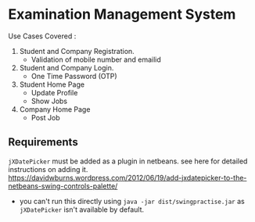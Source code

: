 # Examination Management System

Use Cases Covered : 
1. Student and Company Registration.
	* Validation of mobile number and emailid
2. Student and Company Login.
	* One Time Password (OTP)
3. Student Home Page
	* Update Profile
	* Show Jobs
4. Company Home Page
	* Post Job 

## Requirements
`jXDatePicker` must be added as a plugin in netbeans.
see here for detailed instructions on adding it.
https://davidwburns.wordpress.com/2012/06/19/add-jxdatepicker-to-the-netbeans-swing-controls-palette/ 
* you can't run this directly using `java -jar dist/swingpractise.jar` as `jXDatePicker` isn't available by default.

